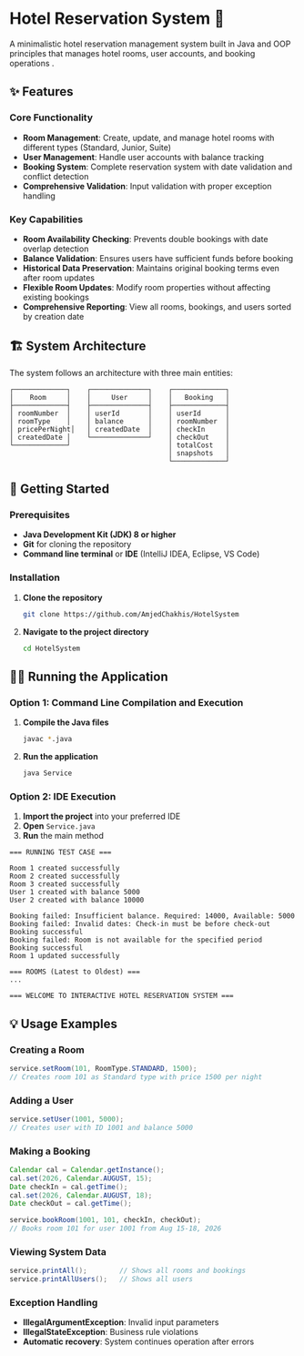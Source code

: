 # Hotel Reservation System 🏨

A minimalistic hotel reservation management system built in Java and OOP principles that manages hotel rooms, user accounts, and booking operations .


## ✨ Features

### Core Functionality
- **Room Management**: Create, update, and manage hotel rooms with different types (Standard, Junior, Suite)
- **User Management**: Handle user accounts with balance tracking
- **Booking System**: Complete reservation system with date validation and conflict detection
- **Comprehensive Validation**: Input validation with proper exception handling

### Key Capabilities
-  **Room Availability Checking**: Prevents double bookings with date overlap detection
-  **Balance Validation**: Ensures users have sufficient funds before booking
-  **Historical Data Preservation**: Maintains original booking terms even after room updates
-  **Flexible Room Updates**: Modify room properties without affecting existing bookings
-  **Comprehensive Reporting**: View all rooms, bookings, and users sorted by creation date

## 🏗️ System Architecture

The system follows an architecture with three main entities:

```
┌─────────────┐    ┌──────────────┐    ┌─────────────┐
│    Room     │    │     User     │    │   Booking   │
├─────────────┤    ├──────────────┤    ├─────────────┤
│ roomNumber  │    │ userId       │    │ userId      │
│ roomType    │    │ balance      │    │ roomNumber  │
│ pricePerNight│   │ createdDate  │    │ checkIn     │
│ createdDate │    └──────────────┘    │ checkOut    │
└─────────────┘                        │ totalCost   │
                                       │ snapshots   │
                                       └─────────────┘
```

## 🚀 Getting Started

### Prerequisites

- **Java Development Kit (JDK) 8 or higher**
- **Git** for cloning the repository
- **Command line terminal** or **IDE** (IntelliJ IDEA, Eclipse, VS Code)

### Installation

1. **Clone the repository**
   ```bash
   git clone https://github.com/AmjedChakhis/HotelSystem
   ```

2. **Navigate to the project directory**
   ```bash
   cd HotelSystem
   ```

## 🏃‍♂️ Running the Application

### Option 1: Command Line Compilation and Execution

1. **Compile the Java files**
   ```bash
   javac *.java
   ```

2. **Run the application**
   ```bash
   java Service
   ```

### Option 2: IDE Execution

1. **Import the project** into your preferred IDE
2. **Open** `Service.java`
3. **Run** the main method

```
=== RUNNING TEST CASE ===

Room 1 created successfully
Room 2 created successfully
Room 3 created successfully
User 1 created with balance 5000
User 2 created with balance 10000

Booking failed: Insufficient balance. Required: 14000, Available: 5000
Booking failed: Invalid dates: Check-in must be before check-out
Booking successful
Booking failed: Room is not available for the specified period
Booking successful
Room 1 updated successfully

=== ROOMS (Latest to Oldest) ===
...

=== WELCOME TO INTERACTIVE HOTEL RESERVATION SYSTEM ===
```

## 💡 Usage Examples

### Creating a Room
```java
service.setRoom(101, RoomType.STANDARD, 1500);
// Creates room 101 as Standard type with price 1500 per night
```

### Adding a User
```java
service.setUser(1001, 5000);
// Creates user with ID 1001 and balance 5000
```

### Making a Booking
```java
Calendar cal = Calendar.getInstance();
cal.set(2026, Calendar.AUGUST, 15);
Date checkIn = cal.getTime();
cal.set(2026, Calendar.AUGUST, 18);
Date checkOut = cal.getTime();

service.bookRoom(1001, 101, checkIn, checkOut);
// Books room 101 for user 1001 from Aug 15-18, 2026
```

### Viewing System Data
```java
service.printAll();        // Shows all rooms and bookings
service.printAllUsers();   // Shows all users
```

### Exception Handling
- **IllegalArgumentException**: Invalid input parameters
- **IllegalStateException**: Business rule violations
- **Automatic recovery**: System continues operation after errors

